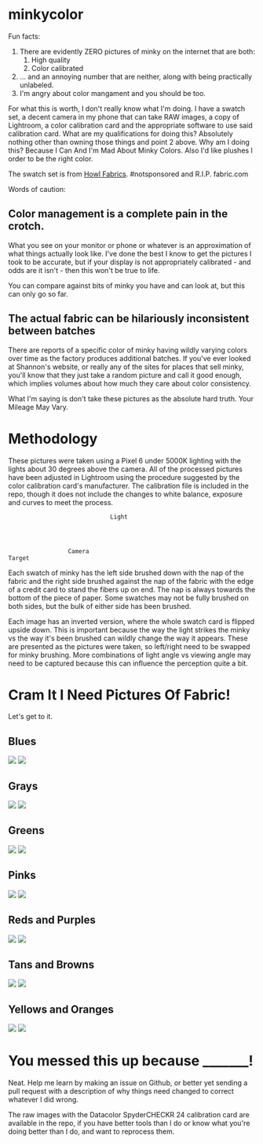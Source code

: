 # minkycolor
Fun facts:

1. There are evidently ZERO pictures of minky on the internet that are both:
    1. High quality
    2. Color calibrated
2. ... and an annoying number that are neither, along with being practically unlabeled.
3. I'm angry about color mangament and you should be too.

For what this is worth, I don't really know what I'm doing. I have a swatch set, a decent camera in my phone that can take RAW images, a copy of Lightroom, a color calibration card and the appropriate software to use said calibration card. What are my qualifications for doing this? Absolutely nothing other than owning those things and point 2 above. Why am I doing this? Because I Can And I'm Mad About Minky Colors. Also I'd like plushes I order to be the right color.

The swatch set is from [Howl Fabrics](https://www.howlfabrics.com). #notsponsored and R.I.P. fabric.com

Words of caution:

## Color management is a complete pain in the crotch.

What you see on your monitor or phone or whatever is an approximation of what things actually look like. I've done the best I know to get the pictures I took to be accurate, but if your display is not appropriately calibrated - and odds are it isn't - then this won't be true to life.

You can compare against bits of minky you have and can look at, but this can only go so far.

## The actual fabric can be hilariously inconsistent between batches

There are reports of a specific color of minky having wildly varying colors over time as the factory produces additional batches. If you've ever looked at Shannon's website, or really any of the sites for places that sell minky, you'll know that they just take a random picture and call it good enough, which implies volumes about how much they care about color consistency.

What I'm saying is don't take these pictures as the absolute hard truth. Your Mileage May Vary.

# Methodology

These pictures were taken using a Pixel 6 under 5000K lighting with the lights about 30 degrees above the camera. All of the processed pictures have been adjusted in Lightroom using the procedure suggested by the color calibration card's manufacturer. The calibration file is included in the repo, though it does not include the changes to white balance, exposure and curves to meet the process.

```
                             Light




                 Camera
Target           
```

Each swatch of minky has the left side brushed down with the nap of the fabric and the right side brushed against the nap of the fabric with the edge of a credit card to stand the fibers up on end. The nap is always towards the bottom of the piece of paper. Some swatches may not be fully brushed on both sides, but the bulk of either side has been brushed.

Each image has an inverted version, where the whole swatch card is flipped upside down. This is important because the way the light strikes the minky vs the way it's been brushed can wildly change the way it appears. These are presented as the pictures were taken, so left/right need to be swapped for minky brushing. More combinations of light angle vs viewing angle may need to be captured because this can influence the perception quite a bit.

# Cram It I Need Pictures Of Fabric!
Let's get to it.

## Blues

![](processed/blue.png)
![](processed/blue_invert.png)

## Grays

![](processed/grays.png)
![](processed/grays_invert.png)

## Greens

![](processed/green.png)
![](processed/green_invert.png)

## Pinks

![](processed/pink.png)
![](processed/pink_invert.png)

## Reds and Purples

![](processed/redpurple.png)
![](processed/redpurple_invert.png)

## Tans and Browns

![](processed/tanbrown.png)
![](processed/tanbrown_invert.png)

## Yellows and Oranges

![](processed/yelloworange.png)
![](processed/yelloworange_invert.png)

# You messed this up because _______!

Neat. Help me learn by making an issue on Github, or better yet sending a pull request with a description of why things need changed to correct whatever I did wrong.

The raw images with the Datacolor SpyderCHECKR 24 calibration card are available in the repo, if you have better tools than I do or know what you're doing better than I do, and want to reprocess them.